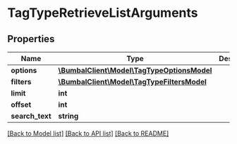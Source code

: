 # TagTypeRetrieveListArguments

## Properties
Name | Type | Description | Notes
------------ | ------------- | ------------- | -------------
**options** | [**\BumbalClient\Model\TagTypeOptionsModel**](TagTypeOptionsModel.md) |  | [optional] 
**filters** | [**\BumbalClient\Model\TagTypeFiltersModel**](TagTypeFiltersModel.md) |  | [optional] 
**limit** | **int** |  | [optional] 
**offset** | **int** |  | [optional] 
**search_text** | **string** |  | [optional] 

[[Back to Model list]](../README.md#documentation-for-models) [[Back to API list]](../README.md#documentation-for-api-endpoints) [[Back to README]](../README.md)


